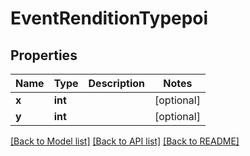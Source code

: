 # EventRenditionTypepoi

## Properties
Name | Type | Description | Notes
------------ | ------------- | ------------- | -------------
**x** | **int** |  | [optional] 
**y** | **int** |  | [optional] 

[[Back to Model list]](../README.md#documentation-for-models) [[Back to API list]](../README.md#documentation-for-api-endpoints) [[Back to README]](../README.md)

